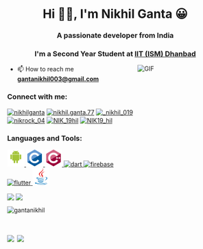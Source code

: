 <h1 align="center">Hi 👋🏻, I'm Nikhil Ganta 😀 </h1>
<h3 align="center">A passionate developer from India</h3>
<h3 align="center">I'm a Second Year Student at
     <a href="https://www.iitism.ac.in/">IIT (ISM) Dhanbad</a></h3>
<!-- <h3 align="center">Android Developer at
    <a href="https://cyberlabs.club">Cyber Labs</a>.<br></h3> -->
<img align="right" alt="GIF" src="https://media.giphy.com/media/wvQIqJyNBOCjK/giphy.gif" width="200" height="200"/>

- 📫 How to reach me **gantanikhil003@gmail.com**
<h3 align="left">Connect with me:</h3>
<p align="left">
<a href="https://linkedin.com/in/nikhil-ganta-225b99210" target="blank"><img align="center" src="https://cdn.jsdelivr.net/npm/simple-icons@3.0.1/icons/linkedin.svg" alt="nikhilganta" height="30" width="40" /></a>
<a href="https://fb.com/nikhil.ganta.77" target="blank"><img align="center" src="https://cdn.jsdelivr.net/npm/simple-icons@3.0.1/icons/facebook.svg" alt="nikhil.ganta.77" height="30" width="40" /></a>
<a href="https://instagram.com/_nikhil_019" target="blank"><img align="center" src="https://cdn.jsdelivr.net/npm/simple-icons@3.0.1/icons/instagram.svg" alt="_nikhil_019" height="30" width="40" /></a>
<a href="https://www.codechef.com/users/nikrock_04" target="blank"><img align="center" src="https://cdn.jsdelivr.net/npm/simple-icons@3.1.0/icons/codechef.svg" alt="nikrock_04" height="30" width="40" /></a>
<a href="https://www.hackerrank.com/NIK_19hil" target="blank"><img align="center" src="https://cdn.jsdelivr.net/npm/simple-icons@3.0.1/icons/hackerrank.svg" alt="NIK_19hil" height="30" width="40" /></a>
<a href="https://codeforces.com/profile/NIK_19hil" target="blank"><img align="center" src="https://cdn.jsdelivr.net/npm/simple-icons@3.0.1/icons/codeforces.svg" alt="NIK19_hil" height="30" width="40" /></a>
</p>
<h3 align="left">Languages and Tools:</h3>
<p align="left"> <a href="https://developer.android.com" target="_blank"> <img src="https://raw.githubusercontent.com/devicons/devicon/master/icons/android/android-original-wordmark.svg" alt="android" width="40" height="40"/> </a> <a href="https://www.cprogramming.com/" target="_blank"> <img src="https://raw.githubusercontent.com/devicons/devicon/master/icons/c/c-original.svg" alt="c" width="40" height="40"/> </a> <a href="https://www.w3schools.com/cpp/" target="_blank"> <img src="https://raw.githubusercontent.com/devicons/devicon/master/icons/cplusplus/cplusplus-original.svg" alt="cplusplus" width="40" height="40"/> </a> <a href="https://dart.dev" target="_blank"> <img src="https://www.vectorlogo.zone/logos/dartlang/dartlang-icon.svg" alt="dart" width="40" height="40"/> </a> <a href="https://firebase.google.com/" target="_blank"> <img src="https://www.vectorlogo.zone/logos/firebase/firebase-icon.svg" alt="firebase" width="40" height="40"/> </a> <a href="https://flutter.dev" target="_blank"> <img src="https://www.vectorlogo.zone/logos/flutterio/flutterio-icon.svg" alt="flutter" width="40" height="40"/> </a> <a href="https://www.java.com" target="_blank"> <img src="https://raw.githubusercontent.com/devicons/devicon/master/icons/java/java-original.svg" alt="java" width="40" height="40"/> </a> </p>


<img align="center" src="https://github-readme-stats.vercel.app/api?username=gantanikhil&bg_color=30,e96443,904e95&title_color=fff&text_color=fff">
<img align="center" src="https://github-readme-stats.vercel.app/api/top-langs/?username=gantanikhil&layout=compact">


<p align="left"> <img src="https://komarev.com/ghpvc/?username=gantanikhil&label=Profile%20views&color=0e75b6&style=flat" alt="gantanikhil" /> </p><h1 align="left"> 
    <a href="https://www.linkedin.com/in/nikhil-ganta-225b99210">
    <img src="https://img.shields.io/badge/-Nikhil Ganta-blue?style=flat-square&logo=Linkedin&logoColor=white&link=https://www.linkedin.com/in/nikhil-ganta-225b99210"/></a>
    <a href="mailto:gantanikhil003@gmail.com">
    <img src="https://img.shields.io/badge/-gantanikhil003@gmail.com-c14438?style=flat-square&logo=Gmail&logoColor=white&link=mailto:gantanikhil003@gmail.com"/></a>
</h1>

